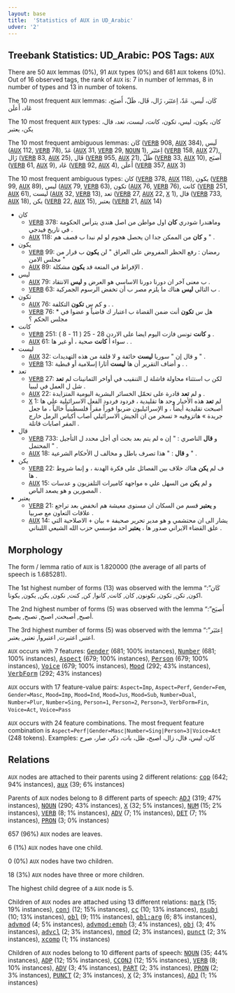 ```yaml
---
layout: base
title:  'Statistics of AUX in UD_Arabic'
udver: '2'
---
```


## Treebank Statistics: UD_Arabic: POS Tags: `AUX`

There are 50 `AUX` lemmas (0%), 91 `AUX` types (0%) and 681 `AUX` tokens (0%).
Out of 16 observed tags, the rank of `AUX` is: 7 in number of lemmas, 8 in number of types and 13 in number of tokens.

The 10 most frequent `AUX` lemmas: كَان، لَيس، عَدّ، اِعتَبَر، زَال، قَال، ظَلّ، أَصبَح، عَاد، أَعلَن

The 10 most frequent `AUX` types:  كان، يكون، ليس، تكون، كانت، ليست، تعد، قال، يكن، يعتبر

The 10 most frequent ambiguous lemmas: كَان (<tt><a href="ar-pos-VERB.html">VERB</a></tt> 908, <tt><a href="ar-pos-AUX.html">AUX</a></tt> 384), لَيس (<tt><a href="ar-pos-AUX.html">AUX</a></tt> 112, <tt><a href="ar-pos-VERB.html">VERB</a></tt> 78), عَدّ (<tt><a href="ar-pos-AUX.html">AUX</a></tt> 31, <tt><a href="ar-pos-VERB.html">VERB</a></tt> 29, <tt><a href="ar-pos-NOUN.html">NOUN</a></tt> 1), اِعتَبَر (<tt><a href="ar-pos-VERB.html">VERB</a></tt> 158, <tt><a href="ar-pos-AUX.html">AUX</a></tt> 27), زَال (<tt><a href="ar-pos-VERB.html">VERB</a></tt> 83, <tt><a href="ar-pos-AUX.html">AUX</a></tt> 25), قَال (<tt><a href="ar-pos-VERB.html">VERB</a></tt> 955, <tt><a href="ar-pos-AUX.html">AUX</a></tt> 21), ظَلّ (<tt><a href="ar-pos-VERB.html">VERB</a></tt> 33, <tt><a href="ar-pos-AUX.html">AUX</a></tt> 10), أَصبَح (<tt><a href="ar-pos-VERB.html">VERB</a></tt> 61, <tt><a href="ar-pos-AUX.html">AUX</a></tt> 9), عَاد (<tt><a href="ar-pos-VERB.html">VERB</a></tt> 92, <tt><a href="ar-pos-AUX.html">AUX</a></tt> 4), أَعلَن (<tt><a href="ar-pos-VERB.html">VERB</a></tt> 357, <tt><a href="ar-pos-AUX.html">AUX</a></tt> 3)

The 10 most frequent ambiguous types:  كان (<tt><a href="ar-pos-VERB.html">VERB</a></tt> 378, <tt><a href="ar-pos-AUX.html">AUX</a></tt> 118), يكون (<tt><a href="ar-pos-VERB.html">VERB</a></tt> 99, <tt><a href="ar-pos-AUX.html">AUX</a></tt> 89), ليس (<tt><a href="ar-pos-AUX.html">AUX</a></tt> 79, <tt><a href="ar-pos-VERB.html">VERB</a></tt> 63), تكون (<tt><a href="ar-pos-AUX.html">AUX</a></tt> 76, <tt><a href="ar-pos-VERB.html">VERB</a></tt> 76), كانت (<tt><a href="ar-pos-VERB.html">VERB</a></tt> 251, <tt><a href="ar-pos-AUX.html">AUX</a></tt> 61), ليست (<tt><a href="ar-pos-AUX.html">AUX</a></tt> 32, <tt><a href="ar-pos-VERB.html">VERB</a></tt> 13), تعد (<tt><a href="ar-pos-VERB.html">VERB</a></tt> 27, <tt><a href="ar-pos-AUX.html">AUX</a></tt> 22, <tt><a href="ar-pos-X.html">X</a></tt> 1), قال (<tt><a href="ar-pos-VERB.html">VERB</a></tt> 733, <tt><a href="ar-pos-AUX.html">AUX</a></tt> 18), يكن (<tt><a href="ar-pos-VERB.html">VERB</a></tt> 22, <tt><a href="ar-pos-AUX.html">AUX</a></tt> 15), يعتبر (<tt><a href="ar-pos-VERB.html">VERB</a></tt> 21, <tt><a href="ar-pos-AUX.html">AUX</a></tt> 14)


* كان
  * <tt><a href="ar-pos-VERB.html">VERB</a></tt> 378: وماهندرا شودري <b>كان</b> اول مواطن من اصل هندي يترأس الحكومة في تاريخ فيدجي .
  * <tt><a href="ar-pos-AUX.html">AUX</a></tt> 118: و <b>كان</b> من الممكن جدا ان يحصل هجوم لو لم نبدا ب قصف هم " .
* يكون
  * <tt><a href="ar-pos-VERB.html">VERB</a></tt> 99: رمضان : رفع الحظر المفروض على العراق " لن <b>يكون</b> ب قرار من مجلس الامن "
  * <tt><a href="ar-pos-AUX.html">AUX</a></tt> 89: الإفراط في المتعة قد <b>يكون</b> مشكلة .
* ليس
  * <tt><a href="ar-pos-AUX.html">AUX</a></tt> 79: ب معنى آخر ان دورنا دورنا الاساسي هو العرض و <b>ليس</b> الانتقاد .
  * <tt><a href="ar-pos-VERB.html">VERB</a></tt> 63: ب التالي <b>ليس</b> هناك ما يلزم مصر ب أن تخفض الرسوم الجمركية .
* تكون
  * <tt><a href="ar-pos-AUX.html">AUX</a></tt> 76: و كم س <b>تكون</b> التكلفة . .
  * <tt><a href="ar-pos-VERB.html">VERB</a></tt> 76: * هل س <b>تكون</b> أنت ضمن القضاة ب اعتبار ك قاضياً و عضوا في مجلس الحكم ؟
* كانت
  * <tt><a href="ar-pos-VERB.html">VERB</a></tt> 251: و <b>كانت</b> تونس فازت اليوم ايضا على الاردن 28 - 25 ( 11 - 8 ) .
  * <tt><a href="ar-pos-AUX.html">AUX</a></tt> 61: سواء أ <b>كانت</b> صحية ، أو غير ها . .
* ليست
  * <tt><a href="ar-pos-AUX.html">AUX</a></tt> 32: و قال إن " سوريا <b>ليست</b> خائفة و لا قلقة من هذه التهديدات " .
  * <tt><a href="ar-pos-VERB.html">VERB</a></tt> 13: و أضاف التقرير أن ها <b>ليست</b> أثارا إسلامية أو قبطية . .
* تعد
  * <tt><a href="ar-pos-VERB.html">VERB</a></tt> 27: لكن ب استثناء محاولة فاشلة ل التنقيب في أواخر الثمانينات لم <b>تعد</b> شل ل العمل في ليبيا .
  * <tt><a href="ar-pos-AUX.html">AUX</a></tt> 22: و لم <b>تعد</b> قادرة على تحمّل الخسائر البشرية اليومية المتزايدة .
  * <tt><a href="ar-pos-X.html">X</a></tt> 1: لم <b>تعد</b> هذه الأخبار وحد ها تقليدية ، فردود فردود الفعل الاسرائيلية علي ها أصبحت تقليدية أيضاً ، و الإسرائيليون ضربوا فوراً مقراً فلسطينياً خالياً ، ما جعل جريدة » هاتزوفيه « تسخر من ان الجيش الاسرائيلي أصاب أكياس الرمل خارج المقر اصابات قاتلة .
* قال
  * <tt><a href="ar-pos-VERB.html">VERB</a></tt> 733: و <b>قال</b> الناصري : " إن ه لم يتم بعد بحث أي أجل محدد ل التأجيل المحتمل " .
  * <tt><a href="ar-pos-AUX.html">AUX</a></tt> 18: و <b>قال</b> : " هذا تصرف باطل و مخالف ل الأحكام الشرعية " .
* يكن
  * <tt><a href="ar-pos-VERB.html">VERB</a></tt> 22: ف لم <b>يكن</b> هناك خلاف بين الفصائل على فكرة الهدنة ، و إنما شروط ها .
  * <tt><a href="ar-pos-AUX.html">AUX</a></tt> 15: و لم <b>يكن</b> من السهل علي ه مواجهة كاميرات التلفزيون و عدسات المصورين و هو يصعد الباص .
* يعتبر
  * <tt><a href="ar-pos-VERB.html">VERB</a></tt> 21: و <b>يعتبر</b> قسم من السكان ان مستوى معيشة هم انخفض بعد تراجع علاقات التعاون مع صربيا .
  * <tt><a href="ar-pos-AUX.html">AUX</a></tt> 14: يشار الى ان محتشمي و هو مدير تحرير صحيفة + بيان + الاصلاحية التي علق القضاء الايراني صدور ها ، <b>يعتبر</b> احد مؤسسي حزب الله الشيعي اللبناني .

## Morphology

The form / lemma ratio of `AUX` is 1.820000 (the average of all parts of speech is 1.685281).

The 1st highest number of forms (13) was observed with the lemma “كَان”: اكون, تكن, تكون, تكونون, كان, كانت, كانوا, كن, كنت, نكون, يكن, يكون, يكونا.

The 2nd highest number of forms (5) was observed with the lemma “أَصبَح”: أصبح, أصبحت, اصبح, تصبح, يصبح.

The 3rd highest number of forms (5) was observed with the lemma “اِعتَبَر”: اعتبر, اعتبرت, اعتبروا, تعتبر, يعتبر.

`AUX` occurs with 7 features: <tt><a href="ar-feat-Gender.html">Gender</a></tt> (681; 100% instances), <tt><a href="ar-feat-Number.html">Number</a></tt> (681; 100% instances), <tt><a href="ar-feat-Aspect.html">Aspect</a></tt> (679; 100% instances), <tt><a href="ar-feat-Person.html">Person</a></tt> (679; 100% instances), <tt><a href="ar-feat-Voice.html">Voice</a></tt> (679; 100% instances), <tt><a href="ar-feat-Mood.html">Mood</a></tt> (292; 43% instances), <tt><a href="ar-feat-VerbForm.html">VerbForm</a></tt> (292; 43% instances)

`AUX` occurs with 17 feature-value pairs: `Aspect=Imp`, `Aspect=Perf`, `Gender=Fem`, `Gender=Masc`, `Mood=Imp`, `Mood=Ind`, `Mood=Jus`, `Mood=Sub`, `Number=Dual`, `Number=Plur`, `Number=Sing`, `Person=1`, `Person=2`, `Person=3`, `VerbForm=Fin`, `Voice=Act`, `Voice=Pass`

`AUX` occurs with 24 feature combinations.
The most frequent feature combination is `Aspect=Perf|Gender=Masc|Number=Sing|Person=3|Voice=Act` (248 tokens).
Examples: كان، ليس، قال، زال، اصبح، ظل، بات، ذكر، صار، صرح


## Relations

`AUX` nodes are attached to their parents using 2 different relations: <tt><a href="ar-dep-cop.html">cop</a></tt> (642; 94% instances), <tt><a href="ar-dep-aux.html">aux</a></tt> (39; 6% instances)

Parents of `AUX` nodes belong to 8 different parts of speech: <tt><a href="ar-pos-ADJ.html">ADJ</a></tt> (319; 47% instances), <tt><a href="ar-pos-NOUN.html">NOUN</a></tt> (290; 43% instances), <tt><a href="ar-pos-X.html">X</a></tt> (32; 5% instances), <tt><a href="ar-pos-NUM.html">NUM</a></tt> (15; 2% instances), <tt><a href="ar-pos-VERB.html">VERB</a></tt> (8; 1% instances), <tt><a href="ar-pos-ADV.html">ADV</a></tt> (7; 1% instances), <tt><a href="ar-pos-DET.html">DET</a></tt> (7; 1% instances), <tt><a href="ar-pos-PRON.html">PRON</a></tt> (3; 0% instances)

657 (96%) `AUX` nodes are leaves.

6 (1%) `AUX` nodes have one child.

0 (0%) `AUX` nodes have two children.

18 (3%) `AUX` nodes have three or more children.

The highest child degree of a `AUX` node is 5.

Children of `AUX` nodes are attached using 13 different relations: <tt><a href="ar-dep-mark.html">mark</a></tt> (15; 19% instances), <tt><a href="ar-dep-conj.html">conj</a></tt> (12; 15% instances), <tt><a href="ar-dep-cc.html">cc</a></tt> (10; 13% instances), <tt><a href="ar-dep-nsubj.html">nsubj</a></tt> (10; 13% instances), <tt><a href="ar-dep-obl.html">obl</a></tt> (9; 11% instances), <tt><a href="ar-dep-obl-arg.html">obl:arg</a></tt> (6; 8% instances), <tt><a href="ar-dep-advmod.html">advmod</a></tt> (4; 5% instances), <tt><a href="ar-dep-advmod-emph.html">advmod:emph</a></tt> (3; 4% instances), <tt><a href="ar-dep-obj.html">obj</a></tt> (3; 4% instances), <tt><a href="ar-dep-advcl.html">advcl</a></tt> (2; 3% instances), <tt><a href="ar-dep-nmod.html">nmod</a></tt> (2; 3% instances), <tt><a href="ar-dep-punct.html">punct</a></tt> (2; 3% instances), <tt><a href="ar-dep-xcomp.html">xcomp</a></tt> (1; 1% instances)

Children of `AUX` nodes belong to 10 different parts of speech: <tt><a href="ar-pos-NOUN.html">NOUN</a></tt> (35; 44% instances), <tt><a href="ar-pos-ADP.html">ADP</a></tt> (12; 15% instances), <tt><a href="ar-pos-CCONJ.html">CCONJ</a></tt> (12; 15% instances), <tt><a href="ar-pos-VERB.html">VERB</a></tt> (8; 10% instances), <tt><a href="ar-pos-ADV.html">ADV</a></tt> (3; 4% instances), <tt><a href="ar-pos-PART.html">PART</a></tt> (2; 3% instances), <tt><a href="ar-pos-PRON.html">PRON</a></tt> (2; 3% instances), <tt><a href="ar-pos-PUNCT.html">PUNCT</a></tt> (2; 3% instances), <tt><a href="ar-pos-X.html">X</a></tt> (2; 3% instances), <tt><a href="ar-pos-ADJ.html">ADJ</a></tt> (1; 1% instances)

